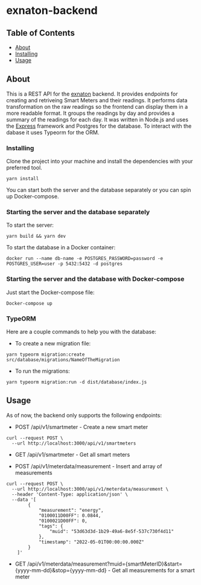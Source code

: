 # exnaton-backend

## Table of Contents

- [About](#about)
- [Installing](#installing)
- [Usage](#usage)

## About <a name = "about"></a>

This is a REST API for the [exnaton](https://exnaton.com) backend. It provides endpoints for creating and retriveing Smart Meters and their readings. It performs data transformation on the raw readings so the frontend can display them in a more readable format. It groups the readings by day and provides a summary of the readings for each day. It was written in Node.js and uses the [Express](https://expressjs.com) framework and Postgres for the database. To interact with the dabase it uses Typeorm for the ORM.

### Installing <a name = "installing">

Clone the project into your machine and install the dependencies with your preferred tool.

```
yarn install
```

You can start both the server and the database separately or you can spin up Docker-compose.

### Starting the server and the database separately

To start the server:

```
yarn build && yarn dev
```

To start the database in a Docker container:

```
docker run --name db-name -e POSTGRES_PASSWORD=password -e POSTGRES_USER=user -p 5432:5432 -d postgres
```

### Starting the server and the database with Docker-compose

Just start the Docker-compose file:

```
Docker-compose up
```

### TypeORM

Here are a couple commands to help you with the database:

- To create a new migration file:

```
yarn typeorm migration:create src/database/migrations/NameOfTheMigration
```

- To run the migrations:

```
yarn typeorm migration:run -d dist/database/index.js
```

## Usage <a name = "usage"></a>

As of now, the backend only supports the following endpoints:

- POST /api/v1/smartmeter - Create a new smart meter

```curl
curl --request POST \
  --url http://localhost:3000/api/v1/smartmeters
```

- GET /api/v1/smartmeter - Get all smart meters

- POST /api/v1/meterdata/measurement - Insert and array of measurements

```curl
curl --request POST \
  --url http://localhost:3000/api/v1/meterdata/measurement \
  --header 'Content-Type: application/json' \
  --data '[
		{
			"measurement": "energy",
			"0100011D00FF": 0.0844,
			"0100021D00FF": 0,
			"tags": {
				"muid": "53d63d3d-1b29-49a6-8e5f-537c730f4d11"
			},
			"timestamp": "2022-05-01T00:00:00.000Z"
		}
	]'
```

- GET /api/v1/meterdata/measurement?muid={smartMeterID}&start={yyyy-mm-dd}&stop={yyyy-mm-dd} - Get all measurements for a smart meter
